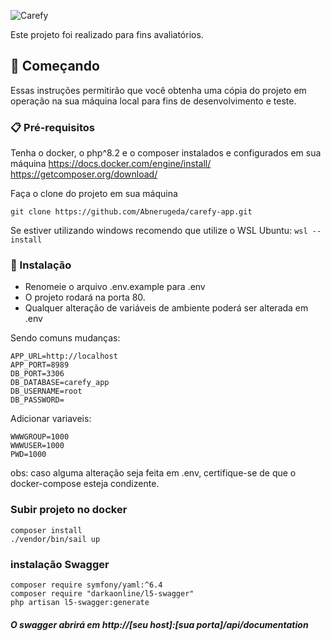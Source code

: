 ![Carefy](https://th.bing.com/th/id/OIP.1IYWqsN38X1AsZjkrq0nrwHaEK?w=301&h=180&c=7&r=0&o=5&pid=1.7)


Este projeto foi realizado para fins avaliatórios.


## 🚀 Começando

Essas instruções permitirão que você obtenha uma cópia do projeto em operação na sua máquina local para fins de desenvolvimento e teste.


### 📋 Pré-requisitos

Tenha o docker, o php^8.2 e o composer instalados e configurados em sua máquina
https://docs.docker.com/engine/install/
https://getcomposer.org/download/

Faça o clone do projeto em sua máquina

```
git clone https://github.com/Abnerugeda/carefy-app.git
```

Se estiver utilizando windows recomendo que utilize o WSL Ubuntu:
`
wsl --install
`

### 🔧 Instalação

- Renomeie o arquivo .env.example para .env
- O projeto rodará na porta 80.
- Qualquer alteração de variáveis de ambiente poderá ser alterada em .env

Sendo comuns mudanças:

```
APP_URL=http://localhost
APP_PORT=8989
DB_PORT=3306
DB_DATABASE=carefy_app
DB_USERNAME=root
DB_PASSWORD=
```

Adicionar variaveis:
```
WWWGROUP=1000
WWWUSER=1000
PWD=1000

```
obs: caso alguma alteração seja feita em .env, certifique-se de que o docker-compose esteja condizente.

### Subir projeto no docker

```
composer install
./vendor/bin/sail up
```
### instalação Swagger

```
composer require symfony/yaml:^6.4
composer require "darkaonline/l5-swagger"
php artisan l5-swagger:generate

```
##### O swagger abrirá em http://[seu host]:[sua porta]/api/documentation

